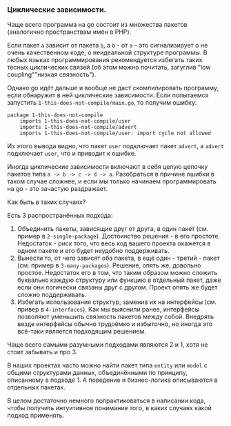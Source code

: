 ### Циклические зависимости.

Чаще всего программа на go состоит из множества пакетов (аналогично пространствам имён в PHP).

Если пакет `a` зависит от пакета `b`, а `b` - от `a` - это сигнализирует о не очень качественном коде, о неидеальной структуре программы. В любых языках программирования рекомендуется избегать таких тесных циклических связей (об этом можно почитать, загуглив "low coupling"\"низкая связность").

Однако go идёт дальше и вообще не даст скомпилировать программу, если обнаружит в ней циклические зависимости.
Если попытаемся запустить `1-this-does-not-compile/main.go`, то получим ошибку:

```
package 1-this-does-not-compile
	imports 1-this-does-not-compile/user
	imports 1-this-does-not-compile/advert
	imports 1-this-does-not-compile/user: import cycle not allowed
```
Из этого вывода видно, что пакет `user` подключает пакет `advert`, а `advert` подключает `user`, что и приводит к ошибке.

Иногда циклические зависимости включают в себя целую цепочку пакетов типа `a -> b -> c -> d -> a`. Разобраться в причине ошибки в таком случае сложнее, и если мы только начинаем программировать на go - это зачастую раздражает.

Как быть в таких случаях?

Есть 3 распространённых подхода:

1. Объединить пакеты, зависящие друг от друга, в один пакет (см. пример в `2-single-package`). Достоинство решения - в его простоте. Недостаток - риск того, что весь код вашего проекта окажется в одном пакете и его будет неудобно поддерживать.
2. Вынести то, от чего зависят оба пакета, в ещё один - третий - пакет (см. пример в `3-many-packages`). Решение, опять же, довольно простое. Недостаток его в том, что таким образом можно сложить буквально каждую структуру или функцию в отдельный пакет, даже если они логически связаны друг с другом. Проект опять же будет сложно поддерживать.
3. Избегать использования структур, заменив их на интерфейсы (см. привер в `4-interfaces`). Как мы выяснили ранее, интерфейсы позволяют уменьшить связность пакетов между собой. Внедрять везде интерфейсы обычно трудоёмко и избыточно, но иногда это всё-таки является подходящим решением.

Чаще всего самыми разумными подходами являются 2 и 1, хотя не стоит забывать и про 3.

В наших проектах часто можно найти пакет типа `entity` или `model` с общими структурами данных, объединёнными по принципу, описанному в подходе 1. А поведение и бизнес-логика описываются в отдельных пакетах. 

В целом достаточно немного попрактиковаться в написании кода, чтобы получить интуитивное понимание того, в каких случаях какой подход применять.
